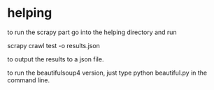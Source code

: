 # helping

to run the scrapy part go into the helping directory and run

scrapy crawl test -o results.json

to output the results to a json file.

to run the beautifulsoup4 version, just type python beautiful.py in the command line.
